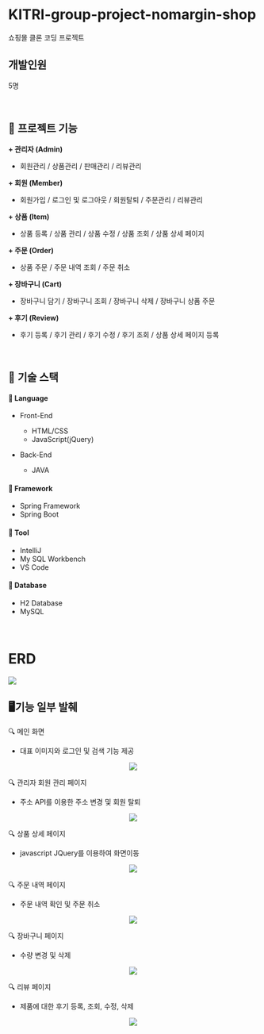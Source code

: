 # KITRI-group-project-nomargin-shop

쇼핑몰 클론 코딩 프로젝트


## 개발인원    

5명

<br/>

## 📝 프로젝트 기능


**+ 관리자 (Admin)**
  - 회원관리 / 상품관리 / 판매관리 / 리뷰관리


**+ 회원 (Member)**
  - 회원가입 / 로그인 및 로그아웃 / 회원탈퇴 / 주문관리 / 리뷰관리


**+ 상품 (Item)**
  - 상품 등록 / 상품 관리 / 상품 수정 / 상품 조회 / 상품 상세 페이지


**+ 주문 (Order)**
  - 상품 주문 / 주문 내역 조회 / 주문 취소
 
 
**+ 장바구니 (Cart)**
  - 장바구니 담기 / 장바구니 조회 / 장바구니 삭제 / 장바구니 상품 주문


**+ 후기 (Review)**
  - 후기 등록 / 후기 관리 / 후기 수정 / 후기 조회 / 상품 상세 페이지 등록

<br/>


## 📕 기술 스택

#### 📙 Language

+ Front-End
  - HTML/CSS
  - JavaScript(jQuery)
  

+ Back-End
  - JAVA

#### 📙 Framework

+ Spring Framework
+ Spring Boot


#### 📙 Tool


+ IntelliJ
+ My SQL Workbench
+ VS Code


#### 📙 Database

+ H2 Database
+ MySQL

<br/>



# ERD
<img src = "https://user-images.githubusercontent.com/121214637/236737994-7db2f050-7bf8-48bd-9e9e-e051d9c0abf2.png">




## 🖥기능 일부 발췌

🔍 메인 화면 
+ 대표 이미지와 로그인 및 검색 기능 제공
<p align="center">
  <img src="https://user-images.githubusercontent.com/121214637/236735666-5085502f-df42-4fb7-af47-9b4be047f91f.png">
</p>


🔍 관리자 회원 관리 페이지
+ 주소 API를 이용한 주소 변경 및 회원 탈퇴 
<p align="center">
  <img src="https://user-images.githubusercontent.com/121214637/236733829-4fa1d56b-cda5-4e0f-8707-42c8d9ee7ad3.png">
</p>


🔍 상품 상세 페이지
+ javascript JQuery를 이용하여 화면이동
<p align="center">
  <img src="https://user-images.githubusercontent.com/121214637/236734187-4adddcaf-2eab-44f5-a0cb-b085a1978f28.png">
</p>


🔍 주문 내역 페이지
+ 주문 내역 확인 및 주문 취소
<p align="center">
  <img src="https://user-images.githubusercontent.com/121214637/236735084-9cab8016-b55a-4efa-bd86-a477ebd38e7f.png">
</p>


🔍 장바구니 페이지
+ 수량 변경 및 삭제
<p align="center">
  <img src="https://user-images.githubusercontent.com/121214637/236735298-7288b85b-53c6-4ea0-bfb6-ec04e866b4c9.png">
</p>


🔍 리뷰 페이지
+ 제품에 대한 후기 등록, 조회, 수정, 삭제
<p align="center">
  <img src="https://user-images.githubusercontent.com/121214637/236735446-a159a916-4acb-42af-a353-40d51f85c35b.png">
</p>



